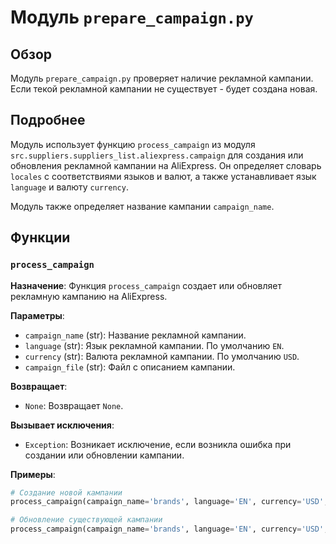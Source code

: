 # Модуль `prepare_campaign.py`

## Обзор

Модуль `prepare_campaign.py` проверяет наличие рекламной кампании. Если текой рекламной кампании не существует - будет создана новая.  

## Подробнее

Модуль использует функцию `process_campaign` из модуля `src.suppliers.suppliers_list.aliexpress.campaign` для создания или обновления рекламной кампании на AliExpress. Он определяет словарь `locales` с  соответствиями языков и валют, а также устанавливает язык `language` и валюту `currency`. 

Модуль также определяет название кампании `campaign_name`. 

## Функции

### `process_campaign`

**Назначение**: Функция `process_campaign`  создает или обновляет рекламную кампанию на AliExpress.

**Параметры**:

- `campaign_name` (str): Название рекламной кампании. 
- `language` (str): Язык рекламной кампании. По умолчанию `EN`.
- `currency` (str): Валюта рекламной кампании. По умолчанию `USD`.
- `campaign_file` (str): Файл с описанием кампании.

**Возвращает**: 

- `None`: Возвращает `None`.

**Вызывает исключения**: 

- `Exception`:  Возникает исключение, если возникла ошибка при создании или обновлении кампании. 

**Примеры**:

```python
# Создание новой кампании
process_campaign(campaign_name='brands', language='EN', currency='USD', campaign_file='campaign.json')

# Обновление существующей кампании
process_campaign(campaign_name='brands', language='EN', currency='USD', campaign_file='campaign.json')
```